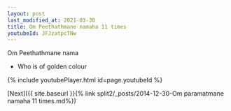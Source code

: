 ```yaml
---
layout: post
last_modified_at: 2021-03-30
title: Om Peethathmane namaha 11 times
youtubeId: JFJzatpcTNw
---
```

 
 
Om Peethathmane nama 
 
 -  Who is of golden colour 
 
  
 
  
 
 
 
 
 
 


{% include youtubePlayer.html id=page.youtubeId %}
 
[Next]({{ site.baseurl }}{% link  split2/_posts/2014-12-30-Om paramatmane namaha 11 times.md%})
 
